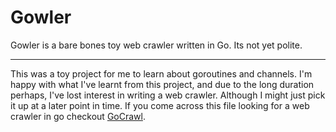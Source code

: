 # Gowler #
Gowler is a bare bones toy web crawler written in Go.
Its not yet polite.

------
This was a toy project for me to learn about goroutines and channels.
I'm happy with what I've learnt from this project, and due to the long duration perhaps, I've lost interest in writing a web crawler.
Although I might just pick it up at a later point in time.
If you come across this file looking for a web crawler in go checkout 
[GoCrawl](https://github.com/PuerkitoBio/gocrawl).
